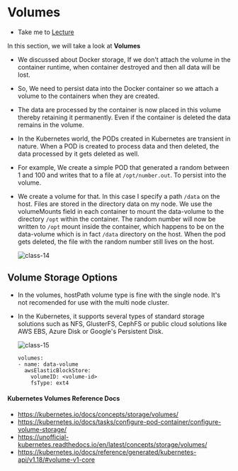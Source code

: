 # Volumes

- Take me to [Lecture](https://kodekloud.com/topic/volumes/)

In this section, we will take a look at **Volumes**

- We discussed about Docker storage, If we don't attach the volume in the container runtime, when container destroyed and then all data will be lost.
- So, We need to persist data into the Docker container so we attach a volume to the containers when they are created.
- The data are processed by the container is now placed in this volume thereby retaining it permanently. Even if the container is deleted the data remains in the volume.
- In the Kubernetes world, the PODs created in Kubernetes are transient in nature. When a POD is created to process data and then deleted, the data processed by it gets deleted as well.
- For example, We create a simple POD that generated a random between 1 and 100 and writes that to a file at `/opt/number.out`. To persist into the volume.
- We create a volume for that. In this case I specify a path `/data` on the host. Files are stored in the directory data on my node. We use the volumeMounts field in each container to mount the data-volume to the directory `/opt` within the container. The random number will now be written to `/opt` mount inside the container, which happens to be on the data-volume which is in fact `/data` directory on the host. When the pod gets deleted, the file with the random number still lives on the host.

  ![class-14](../../images/class14.PNG)

## Volume Storage Options

- In the volumes, hostPath volume type is fine with the single node. It's not recomended for use with the multi node cluster.
- In the Kubernetes, it supports several types of standard storage solutions such as NFS, GlusterFS, CephFS or public cloud solutions like AWS EBS, Azure Disk or Google's Persistent Disk.

  ![class-15](../../images/class15.PNG)

  ```
  volumes:
  - name: data-volume
    awsElasticBlockStore:
      volumeID: <volume-id>
      fsType: ext4
  ```

#### Kubernetes Volumes Reference Docs

- https://kubernetes.io/docs/concepts/storage/volumes/
- https://kubernetes.io/docs/tasks/configure-pod-container/configure-volume-storage/
- https://unofficial-kubernetes.readthedocs.io/en/latest/concepts/storage/volumes/
- https://kubernetes.io/docs/reference/generated/kubernetes-api/v1.18/#volume-v1-core

